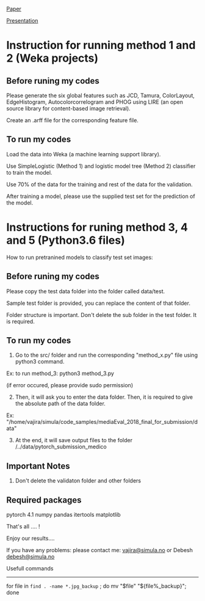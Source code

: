 [Paper](http://ceur-ws.org/Vol-2283/MediaEval_18_paper_20.pdf) 

[Presentation](https://www.youtube.com/watch?v=wRcPHkLPZho&list=PLOPRp1vNOG9bTZZECxb-qIZ2SINZ5TdQJ&index=4&t=0s)


# Instruction for running method 1 and 2 (Weka projects)



## Before runing my codes

Please generate the six global features such as JCD, Tamura, ColorLayout, EdgeHistogram, Autocolorcorrelogram and PHOG using LIRE (an open source library for content-based image retrieval).
 
Create an .arff file  for the corresponding feature file.


## To run my codes


Load the data into Weka (a machine learning support library).

Use SimpleLogistic (Method 1) and logistic model tree (Method 2) classifier to train the model. 

Use 70% of the data for the training and rest of the data for the validation. 

After training a model, please use the supplied test set for the prediction of the model. 


# Instructions for runing method 3, 4 and 5 (Python3.6 files)




How to run pretranined models to classify test set images:



## Before runing my codes


Please copy the test data folder into the folder called data/test.

Sample test folder is provided, you can replace the content of that folder.

Folder structure is important. Don't delete the sub folder in the test folder. It is required.


## To run my codes


1. Go to the src/  folder and run the corresponding "method_x.py" file using python3 command.

Ex: to run method_3:
	python3 method_3.py

(if error occured, please provide sudo permission)


 2. Then, it will ask you to enter the data folder. Then, it is required to give the absolute path of the data folder.

Ex: "/home/vajira/simula/code_samples/mediaEval_2018_final_for_submission/data"



3. At the end, it will save output files to the folder /../data/pytorch_submission_medico


## Important Notes


1. Don't delete the validaton folder and other folders


## Required packages

pytorch 4.1
numpy
pandas
itertools
matplotlib



That's all .... !

Enjoy our results....

If you have any problems: please contact me: vajira@simula.no or Debesh debesh@simula.no



Usefull commands
_______________________

for file in `find . -name *.jpg_backup` ; do mv "$file" "${file%_backup}"; done
